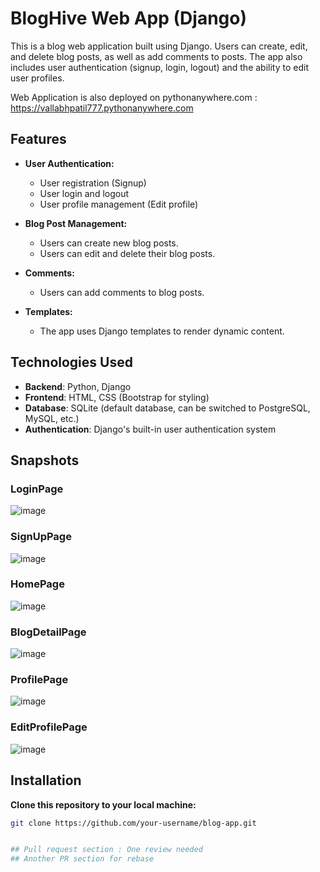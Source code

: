 # BlogHive Web App (Django)

This is a blog web application built using Django. Users can create, edit, and delete blog posts, as well as add comments to posts. The app also includes user authentication (signup, login, logout) and the ability to edit user profiles.

Web Application is also deployed on pythonanywhere.com : https://vallabhpatil777.pythonanywhere.com 


## Features

- **User Authentication:**
  - User registration (Signup)
  - User login and logout
  - User profile management (Edit profile)
  
- **Blog Post Management:**
  - Users can create new blog posts.
  - Users can edit and delete their blog posts.
  
- **Comments:**
  - Users can add comments to blog posts.
  
- **Templates:**
  - The app uses Django templates to render dynamic content.

## Technologies Used

- **Backend**: Python, Django
- **Frontend**: HTML, CSS (Bootstrap for styling)
- **Database**: SQLite (default database, can be switched to PostgreSQL, MySQL, etc.)
- **Authentication**: Django's built-in user authentication system


## Snapshots 


### LoginPage 

![image](https://github.com/user-attachments/assets/adaa4d56-7bc6-4c01-9877-c88e1a04bef0)


### SignUpPage

![image](https://github.com/user-attachments/assets/054e3a2b-028e-458f-96c5-907e67d96f70)


### HomePage

![image](https://github.com/user-attachments/assets/b47b9e0e-4b37-47c2-a7a3-0309c81eaf5e)


### BlogDetailPage

![image](https://github.com/user-attachments/assets/5978cc82-d3f7-4146-bf9a-b757d547cdf8)

### ProfilePage

![image](https://github.com/user-attachments/assets/a2d0599a-355f-4892-af17-b6691218ff93)

### EditProfilePage

![image](https://github.com/user-attachments/assets/bdec2f57-b0ff-4036-8b86-885caaff923e)



## Installation


 **Clone this repository to your local machine:**

   ```bash
   git clone https://github.com/your-username/blog-app.git


## Pull request section : One review needed
## Another PR section for rebase

